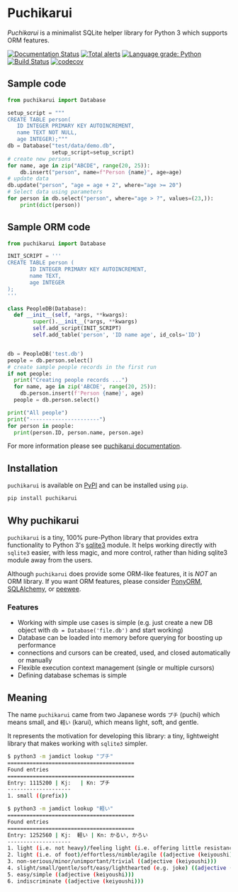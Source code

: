 Puchikarui
==========

*Puchikarui* is a minimalist SQLite helper library for Python 3 which supports ORM features.

[![Documentation Status](https://readthedocs.org/projects/puchikarui/badge/?version=latest)](https://puchikarui.readthedocs.io/en/latest/?badge=latest)
[![Total alerts](https://img.shields.io/lgtm/alerts/g/letuananh/puchikarui.svg?logo=lgtm&logoWidth=18)](https://lgtm.com/projects/g/letuananh/puchikarui/alerts/)
[![Language grade: Python](https://img.shields.io/lgtm/grade/python/g/letuananh/puchikarui.svg?logo=lgtm&logoWidth=18)](https://lgtm.com/projects/g/letuananh/puchikarui/context:python)
[![Build Status](https://travis-ci.org/letuananh/puchikarui.svg?branch=master)](https://travis-ci.org/letuananh/puchikarui)
[![codecov](https://codecov.io/gh/letuananh/puchikarui/branch/main/graph/badge.svg?token=10CEOU8F8M)](https://codecov.io/gh/letuananh/puchikarui)

## Sample code

```python
from puchikarui import Database

setup_script = """
CREATE TABLE person(
   ID INTEGER PRIMARY KEY AUTOINCREMENT,
   name TEXT NOT NULL,
   age INTEGER);"""
db = Database("test/data/demo.db",
              setup_script=setup_script)
# create new persons
for name, age in zip("ABCDE", range(20, 25)):
    db.insert("person", name=f"Person {name}", age=age)
# update data
db.update("person", "age = age + 2", where="age >= 20")
# Select data using parameters
for person in db.select("person", where="age > ?", values=(23,)):
    print(dict(person))
```

## Sample ORM code

```python
from puchikarui import Database

INIT_SCRIPT = '''
CREATE TABLE person (
       ID INTEGER PRIMARY KEY AUTOINCREMENT,
       name TEXT,
       age INTEGER
);
'''

class PeopleDB(Database):
  def __init__(self, *args, **kwargs):
        super().__init__(*args, **kwargs)
        self.add_script(INIT_SCRIPT)
        self.add_table('person', 'ID name age', id_cols='ID')


db = PeopleDB('test.db')
people = db.person.select()
# create sample people records in the first run
if not people:
  print("Creating people records ...")
  for name, age in zip('ABCDE', range(20, 25)):
    db.person.insert(f'Person {name}', age)
  people = db.person.select()

print("All people")
print("----------------------")
for person in people:
  print(person.ID, person.name, person.age)
```

For more information please see [puchikarui documentation](https://puchikarui.readthedocs.io>).

## Installation

`puchikarui` is available on [PyPI](https://pypi.org/project/puchikarui/) and can be installed using `pip`.

```bash
pip install puchikarui
```

## Why puchikarui

`puchikarui` is a tiny, 100% pure-Python library that provides extra functionality to Python 3's [sqlite3](https://docs.python.org/3/library/sqlite3.html) module. 
It helps working directly with `sqlite3` easier, with less magic, and more control, rather than hiding sqlite3 module away from the users.

Although `puchikarui` does provide some ORM-like features, it is *NOT* an ORM library. 
If you want ORM features, please consider [PonyORM](https://ponyorm.org/), [SQLAlchemy](https://www.sqlalchemy.org/), or [peewee](https://github.com/coleifer/peewee).

### Features

- Working with simple use cases is simple (e.g. just create a new DB object with `db = Database('file.db')` and start working)
- Database can be loaded into memory before querying for boosting up performance
- connections and cursors can be created, used, and closed automatically or manually
- Flexible execution context management (single or multiple cursors)  
- Defining database schemas is simple

## Meaning

The name `puchikarui` came from two Japanese words `プチ` (puchi) which means small, and `軽い` (karui), which means light, soft, and gentle.

It represents the motivation for developing this library: a tiny, lightweight library that makes working with `sqlite3` simpler.

```bash
$ python3 -m jamdict lookup "プチ"
========================================
Found entries
========================================
Entry: 1115200 | Kj:   | Kn: プチ
--------------------
1. small ((prefix))

$ python3 -m jamdict lookup "軽い"
========================================
Found entries
========================================
Entry: 1252560 | Kj:  軽い | Kn: かるい, かろい
--------------------
1. light (i.e. not heavy)/feeling light (i.e. offering little resistance, moving easily) ((adjective (keiyoushi)))
2. light (i.e. of foot)/effortless/nimble/agile ((adjective (keiyoushi)))
3. non-serious/minor/unimportant/trivial ((adjective (keiyoushi)))
4. slight/small/gentle/soft/easy/lighthearted (e.g. joke) ((adjective (keiyoushi)))
5. easy/simple ((adjective (keiyoushi)))
6. indiscriminate ((adjective (keiyoushi)))
```
